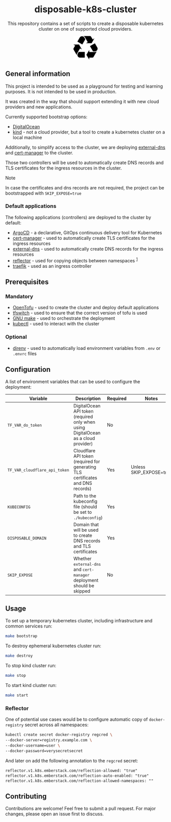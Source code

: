 <div align="center">

# disposable-k8s-cluster

This repository contains a set of scripts to create a disposable kubernetes cluster on one of supported cloud providers.

<img src="https://raw.githubusercontent.com/shini4i/assets/main/src/disposable-k8s-cluster/disposable.png" alt="Showcase" width="15%">

</div>

## General information

This project is intended to be used as a playground for testing and learning purposes. It is not intended to be used in
production.

It was created in the way that should support extending it with new cloud providers and new applications.

Currently supported bootstrap options:

* [DigitalOcean](https://www.digitalocean.com/)
* [kind](https://kind.sigs.k8s.io/) - not a cloud provider, but a tool to create a kubernetes cluster on a local machine

Additionally, to simplify access to the cluster, we are
deploying [external-dns](https://github.com/kubernetes-sigs/external-dns) and [cert-manager](https://cert-manager.io/)
to the cluster.

Those two controllers will be used to automatically create DNS records and TLS certificates for the ingress resources in
the cluster.

> [!NOTE]
> In case the certificates and dns records are not required, the project can be bootstrapped with `SKIP_EXPOSE=true`

### Default applications

The following applications (controllers) are deployed to the cluster by default:

* [ArgoCD](https://argoproj.github.io/argo-cd/) - a declarative, GitOps continuous delivery tool for Kubernetes
* [cert-manager](https://cert-manager.io/) - used to automatically create TLS certificates for the ingress resources
* [external-dns](https://github.com/kubernetes-sigs/external-dns) - used to automatically create DNS records for the
  ingress resources
* [reflector](https://github.com/emberstack/kubernetes-reflector) - used for copying objects between namespaces <sup>[1]</sup>
* [traefik](https://traefik.io/) - used as an ingress controller

## Prerequisites

### Mandatory

* [OpenTofu](https://opentofu.org/) - used to create the cluster and deploy default applications
* [tfswitch](https://tfswitch.warrensbox.com/) - used to ensure that the correct version of tofu is used
* [GNU make](https://www.gnu.org/software/make/) - used to orchestrate the deployment
* [kubectl](https://kubernetes.io/docs/tasks/tools/install-kubectl/) - used to interact with the cluster

### Optional

* [direnv](https://direnv.net/) - used to automatically load environment variables from `.env` or `.envrc` files

## Configuration

A list of environment variables that can be used to configure the deployment:

| Variable                      | Description                                                                        | Required | Notes                   |
|-------------------------------|------------------------------------------------------------------------------------|----------|-------------------------|
| `TF_VAR_do_token`             | DigitalOcean API token (required only when using DigitalOcean as a cloud provider) | No       |                         |
| `TF_VAR_cloudflare_api_token` | Cloudflare API token (required for generating TLS certificates and DNS records)    | Yes      | Unless SKIP_EXPOSE=true |
| `KUBECONFIG`                  | Path to the kubeconfig file (should be set to `./kubeconfig`)                      | Yes      |
| `DISPOSABLE_DOMAIN`           | Domain that will be used to create DNS records and TLS certificates                | Yes      |                         |
| `SKIP_EXPOSE`                 | Whether `external-dns` and `cert-manager` deployment should be skipped             | No       |                         |

<!-- BEGINNING OF PRE-COMMIT-MAKEFILE HOOK -->
## Usage

To set up a temporary kubernetes cluster, including infrastructure and common services run:

```bash
make bootstrap
```

To destroy ephemeral kubernetes cluster run:

```bash
make destroy
```

To stop kind cluster run:

```bash
make stop
```

To start kind cluster run:

```bash
make start
```

<!-- END OF PRE-COMMIT-MAKEFILE HOOK -->

### Reflector

One of potential use cases would be to configure automatic copy of `docker-registry` secret across all namespaces:

```bash
kubectl create secret docker-registry regcred \
--docker-server=registry.example.com \
--docker-username=user \
--docker-password=verysecretsecret
```

And later on add the following annotation to the `regcred` secret:
```
reflector.v1.k8s.emberstack.com/reflection-allowed: "true"
reflector.v1.k8s.emberstack.com/reflection-auto-enabled: "true"
reflector.v1.k8s.emberstack.com/reflection-allowed-namespaces: ""
```

## Contributing

Contributions are welcome! Feel free to submit a pull request. For major changes, please open an issue first to discuss.

[1]: #reflector
